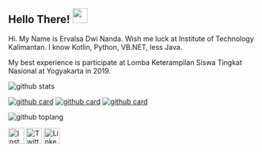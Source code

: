 ## Hello There! <img src="https://raw.githubusercontent.com/iampavangandhi/iampavangandhi/master/gifs/Hi.gif" width="30px"></h2>

Hi. My Name is Ervalsa Dwi Nanda. Wish me luck at Institute of Technology Kalimantan. I know Kotlin, Python, VB.NET, less Java.

My best experience is participate at Lomba Keterampilan Siswa Tingkat Nasional at Yogyakarta in 2019.

![github stats](https://github-readme-stats.vercel.app/api?username=wival08&show_icons=true&theme=default)

[![github card](https://github-readme-stats.vercel.app/api/pin/?username=wival08&repo=RPG-BATTLE&theme=default)](https://github.com/wival08/RPG-Battle)
[![github card](https://github-readme-stats.vercel.app/api/pin/?username=wival08&repo=Dicoding-BAJP-Submission1&theme=default)](https://github.com/wival08/Dicoding-BAJP-Submission1)
[![github card](https://github-readme-stats.vercel.app/api/pin/?username=wival08&repo=All-Hello-World-Programming-Language&theme=default)](https://github.com/wival08/All-Hello-World-Programming-Language)

![github toplang](https://github-readme-stats.vercel.app/api/top-langs/?username=wival08&layout=compact&theme=vue)


<a href="https://www.instagram.com/ervalsananda" target="_blank"><img src="https://img.shields.io/badge/Instagram-%23E4405F.svg?&style=flat-square&logo=instagram&logoColor=white" height="32px" alt="Instagram"></a>
<a href="https://www.twitter.com/ErvalsaDN" target="_blank"><img src="https://img.shields.io/badge/twitter-%231DA1F2.svg?&style=for-the-badge&logo=twitter&logoColor=white" height="32px" alt="Twitter"></a>
<a href="https://www.linkedin.com/in/ervalsa/" target="_blank"><img src="https://img.shields.io/badge/linkedin-%231DA1F2.svg?&style=for-the-badge&logo=linkedin&logoColor=white" height="32px" alt="LinkedIn"></a>

